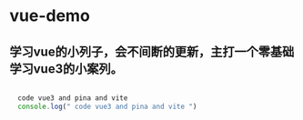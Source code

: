 # vue-demo  

## 学习vue的小列子，会不间断的更新，主打一个零基础学习vue3的小案列。

```javascript

  code vue3 and pina and vite
  console.log(" code vue3 and pina and vite ")

```
